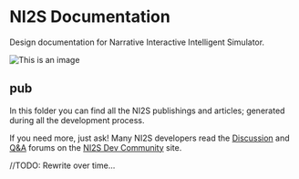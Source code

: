 # NI2S Documentation
Design documentation for Narrative Interactive Intelligent Simulator.

![This is an image](/../../../../github/docs/blob/main/assets/images/work-in-progress.png)

## pub
In this folder you can find all the NI2S publishings and articles; generated during all the development process.

If you need more, just ask! Many NI2S developers read the [Discussion](https://not.available.yet/latest?exclude_tag=question) and [Q&A](https://not.available.yet/tag/question) forums on the [NI2S Dev Community](https://not.available.yet/community/) site.

//TODO: Rewrite over time...